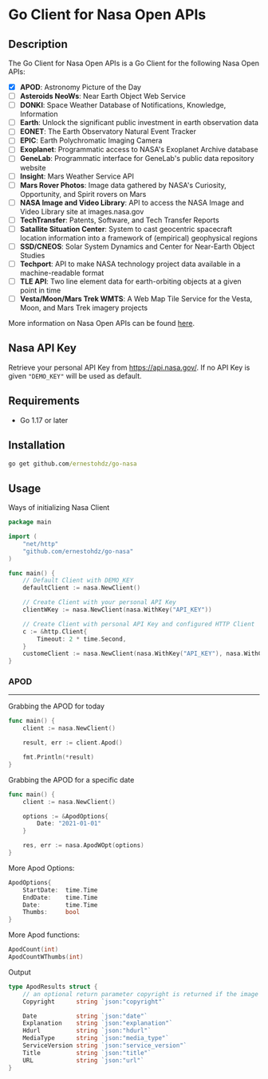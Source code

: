 # Go Client for Nasa Open APIs

## Description

The Go Client for Nasa Open APIs is a Go Client for the following Nasa Open APIs:

- [x] **APOD**: Astronomy Picture of the Day
- [ ] **Asteroids NeoWs**: Near Earth Object Web Service
- [ ] **DONKI**: Space Weather Database of Notifications, Knowledge, Information
- [ ] **Earth**: Unlock the significant public investment in earth observation data
- [ ] **EONET**: The Earth Observatory Natural Event Tracker
- [ ] **EPIC**: Earth Polychromatic Imaging Camera
- [ ] **Exoplanet**: Programmatic access to NASA's Exoplanet Archive database
- [ ] **GeneLab**: Programmatic interface for GeneLab's public data repository website
- [ ] **Insight**: Mars Weather Service API
- [ ] **Mars Rover Photos**: Image data gathered by NASA's Curiosity, Opportunity, and Spirit rovers on Mars
- [ ] **NASA Image and Video Library**: API to access the NASA Image and Video Library site at images.nasa.gov
- [ ] **TechTransfer**: Patents, Software, and Tech Transfer Reports
- [ ] **Satallite Situation Center**: System to cast geocentric spacecraft location information into a framework of (empirical) geophysical regions
- [ ] **SSD/CNEOS**: Solar System Dynamics and Center for Near-Earth Object Studies
- [ ] **Techport**: API to make NASA technology project data available in a machine-readable format
- [ ] **TLE API**: Two line element data for earth-orbiting objects at a given point in time
- [ ] **Vesta/Moon/Mars Trek WMTS**: A Web Map Tile Service for the Vesta, Moon, and Mars Trek imagery projects

More information on Nasa Open APIs can be found [here](https://api.nasa.gov/).

## Nasa API Key

Retrieve your personal API Key from https://api.nasa.gov/. If no API Key is given `"DEMO_KEY"` will be used as default.

## Requirements

- Go 1.17 or later

## Installation
```cmd
go get github.com/ernestohdz/go-nasa
```

## Usage

Ways of initializing Nasa Client

```go
package main

import (
    "net/http"
    "github.com/ernestohdz/go-nasa"
)

func main() {
    // Default Client with DEMO_KEY
    defaultClient := nasa.NewClient()

    // Create Client with your personal API Key
    clientWKey := nasa.NewClient(nasa.WithKey("API_KEY"))

    // Create Client with personal API Key and configured HTTP Client
    c := &http.Client{
		Timeout: 2 * time.Second,
	}
    customeClient := nasa.NewClient(nasa.WithKey("API_KEY"), nasa.WithClient(c))
}

```

### APOD
---

Grabbing the APOD for today

```go
func main() {
    client := nasa.NewClient()

    result, err := client.Apod()

    fmt.Println(*result)
}
```

Grabbing the APOD for a specific date

```go
func main() {
    client := nasa.NewClient()

    options := &ApodOptions{
        Date: "2021-01-01"
    }

    res, err := nasa.ApodWOpt(options)
}
```

More Apod Options:
```go
ApodOptions{
    StartDate:  time.Time
    EndDate:    time.Time
    Date:       time.Time
    Thumbs:     bool
}

```
More Apod functions:
```go
ApodCount(int)
ApodCountWThumbs(int)
```

Output
```go
type ApodResults struct {
    // an optional return parameter copyright is returned if the image is not public domain
	Copyright      string `json:"copyright"` 

	Date           string `json:"date"`
	Explanation    string `json:"explanation"`
	Hdurl          string `json:"hdurl"`
	MediaType      string `json:"media_type"`
	ServiceVersion string `json:"service_version"`
	Title          string `json:"title"`
	URL            string `json:"url"`
}
```